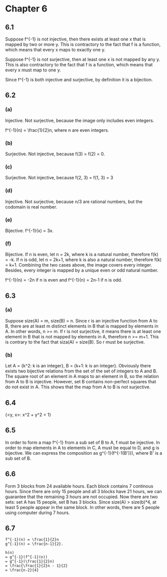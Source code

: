 # Chapter 6

## 6.1

Suppose f^{-1} is not injective, then there exists at least one x that is mapped by two or more y. This is contractory to the fact that f is a function, which means that every x maps to exactly one y.

Suppose f^{-1} is not surjective, then at least one x is not mapped by any y. This is also contractory to the fact that f is a function, which means that every x must map to one y.

Since f^{-1} is both injective and surjective, by definition it is a bijection.

## 6.2

### (a)

Injective. Not surjective, because the image only includes even integers.

f^{-1}(n) = \frac{1}{2}n, where n are even integers.

### (b)

Surjective. Not injective, because f(3) = f(2) = 0.

### (c)

Surjective. Not injective, because f(2, 3) = f(1, 3) = 3

### (d)

Injective. Not surjective, because n/3 are rational numbers, but the codomain is real number.

### (e)

Bijective. f^{-1}(x) = 3x.

### (f)

Bijective. If n is even, let n = 2k, where k is a natural number, therefore f(k) = -k. If n is odd, let n = 2k+1, where k is also a natural number, therefore f(k) = k+1. Combining the two cases above, the image covers every integer. Besides, every integer is mapped by a unique even or odd natural number.

f^{-1}(n) = -2n if n is even and f^{-1}(n) = 2n-1 if n is odd.

## 6.3

### (a)

Suppose size(A) = m, size(B) = n. Since r is an injective function from A to B, there are at least m distinct elements in B that is mapped by elements in A. In other words, n >= m. If r is not surjective, it means there is at least one element in B that is not mapped by elements in A, therefore n >= m+1. This is contrary to the fact that siza(A) = size(B). So r must be surjective.

### (b)

Let A = {k^2: k is an integer}, B = {k+1: k is an integer}. Obviously there exists two bijective relations from the set of the set of integers to A and B. The square root of an element in A maps to an element in B, so the relation from A to B is injective. However, set B contains non-perfect squares that do not exist in A. This shows that the map from A to B is not surjective.

## 6.4

{<y, x>: x^2 + y^2 = 1}

## 6.5

In order to form a map f^{-1} from a sub set of B to A, f must be injective. In order to map elements in A to elements in C, A must be equal to D, and g is bijective. We can express the composition as g^{-1}(f^{-1(B')}), where B' is a sub set of B.

## 6.6

Form 3 blocks from 24 available hours. Each block contains 7 continous hours. Since there are only 15 people and all 3 blocks have 21 hours, we can guarantee that the remaining 3 hours are not occupied. Now there are two sets: set A has 15 people, set B has 3 blocks. Since size(A) > size(b)*4, at least 5 people appear in the same block. In other words, there are 5 people using computer during 7 hours.

## 6.7

    f^{-1}(n) = \frac{1}{2}n
    g^{-1}(n) = \frac{n-1}{2}.

    h(n)
    = g^{-1}(f^{-1}(n))
    = g^{-1}(\frac{1}{2}n)
    = \frac{\frac{1}{2}n - 1}{2}
    = \frac{n-2}{4}
